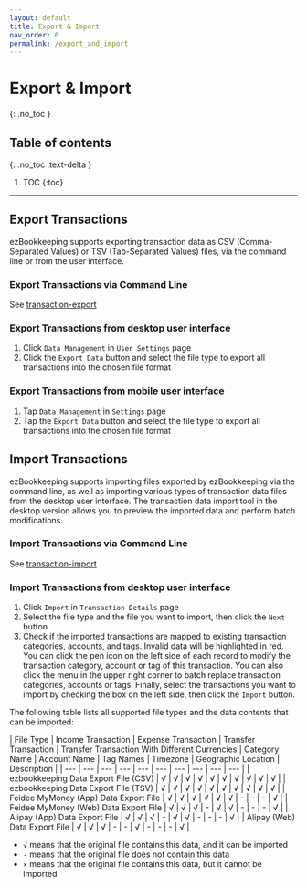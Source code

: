 ```yaml
---
layout: default
title: Export & Import
nav_order: 6
permalink: /export_and_import
---
```


# Export & Import
{: .no_toc }

## Table of contents
{: .no_toc .text-delta }

1. TOC
{:toc}

---

## Export Transactions

ezBookkeeping supports exporting transaction data as CSV (Comma-Separated Values) or TSV (Tab-Separated Values) files, via the command line or from the user interface.

### Export Transactions via Command Line

See [transaction-export](/command_line#userdata)

### Export Transactions from desktop user interface

1. Click `Data Management` in `User Settings` page
2. Click the `Export Data` button and select the file type to export all transactions into the chosen file format

### Export Transactions from mobile user interface

1. Tap `Data Management` in `Settings` page
2. Tap the `Export Data` button and select the file type to export all transactions into the chosen file format

## Import Transactions

ezBookkeeping supports importing files exported by ezBookkeeping via the command line, as well as importing various types of transaction data files from the desktop user interface. The transaction data import tool in the desktop version allows you to preview the imported data and perform batch modifications.

### Import Transactions via Command Line

See [transaction-import](/command_line#userdata)

### Import Transactions from desktop user interface

1. Click `Import` in `Transaction Details` page
2. Select the file type and the file you want to import, then click the `Next` button
3. Check if the imported transactions are mapped to existing transaction categories, accounts, and tags. Invalid data will be highlighted in red. You can click the pen icon on the left side of each record to modify the transaction category, account or tag of this transaction. You can also click the menu in the upper right corner to batch replace transaction categories, accounts or tags. Finally, select the transactions you want to import by checking the box on the left side, then click the `Import` button.

The following table lists all supported file types and the data contents that can be imported:

| File Type | Income Transaction | Expense Transaction | Transfer Transaction | Transfer Transaction With Different Currencies | Category Name | Account Name | Tag Names | Timezone | Geographic Location | Description |
| --- | --- | --- | --- | --- | --- | --- | --- | --- | --- |
| ezbookkeeping Data Export File (CSV) | √ | √ | √ | √ | √ | √ | √ | √ | √ | √ |
| ezbookkeeping Data Export File (TSV) | √ | √ | √ | √ | √ | √ | √ | √ | √ | √ |
| Feidee MyMoney (App) Data Export File | √ | √ | √ | √ | √ | √ | - | - | - | √ |
| Feidee MyMoney (Web) Data Export File | √ | √ | √ | - | √ | √ | - | - | - | √ |
| Alipay (App) Data Export File | √ | √ | √ | - | √ | √ | - | - | - | √ |
| Alipay (Web) Data Export File | √ | √ | √ | - | - | √ | - | - | - | √ |

* `√` means that the original file contains this data, and it can be imported
* `-` means that the original file does not contain this data
* `×` means that the original file contains this data, but it cannot be imported
